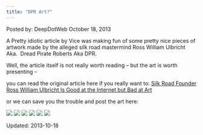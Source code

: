 ```yaml
---
title: "DPR Art?"
---
```


<span>Posted by: DeepDotWeb</span>
<span>October 18, 2013</span>

<p>A Pretty idiotic article by Vice was making fun of some pretty nice pieces of artwork made by the alleged silk road mastermind Ross William Ulbricht  Aka.  Dread Pirate Roberts Aka DPR.</p>
<p>Well, the article itself is not really worth reading &#8211; but the art is worth presenting &#8211;</p>

you can read the original article here if you really want to: [Silk Road Founder Ross William Ulbricht Is Good at the Internet but Bad at Art](https://www.vice.com/en_us/article/5gkppd/silk-road-founder-ross-william-ulbricht-is-good-at-the-internet-and-bad-at-art)

<p>or we can save you the trouble and post the art here:</p>

<p><img src="imgs/2013/10/NATURAL-BEAUTY-11.jpg" />

<img src="imgs/2013/10/CONSUMED-BY-UNCONSCIOUSNESS.jpg" />

<img src="imgs/2013/10/DROPPING-IN.jpg" />

<img src="imgs/2013/10/FLOW.jpg" />

<img src="imgs/2013/10/FOCUSED-DREAMING.jpg" />

<img src="imgs/2013/10/SHAMAN.jpg" />



Updated: 2013-10-18
